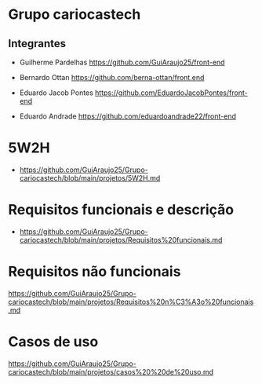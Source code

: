 # Grupo cariocastech
## Integrantes 
 - Guilherme Pardelhas https://github.com/GuiAraujo25/front-end

  - Bernardo Ottan  https://github.com/berna-ottan/front.end

  - Eduardo Jacob Pontes https://github.com/EduardoJacobPontes/front-end

  - Eduardo Andrade https://github.com/eduardoandrade22/front-end

# 5W2H

- https://github.com/GuiAraujo25/Grupo-cariocastech/blob/main/projetos/5W2H.md


# Requisitos funcionais e descrição

- https://github.com/GuiAraujo25/Grupo-cariocastech/blob/main/projetos/Requisitos%20funcionais.md 
  

# Requisitos não funcionais 

 https://github.com/GuiAraujo25/Grupo-cariocastech/blob/main/projetos/Requisitos%20n%C3%A3o%20funcionais.md

# Casos de uso

https://github.com/GuiAraujo25/Grupo-cariocastech/blob/main/projetos/casos%20%20de%20uso.md



















